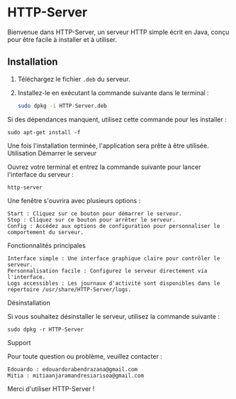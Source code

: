 # HTTP-Server

Bienvenue dans HTTP-Server, un serveur HTTP simple écrit en Java, conçu pour être facile à installer et à utiliser.

## Installation

1. Téléchargez le fichier `.deb` du serveur.
2. Installez-le en exécutant la commande suivante dans le terminal :

   ```bash
   sudo dpkg -i HTTP-Server.deb

Si des dépendances manquent, utilisez cette commande pour les installer :

    sudo apt-get install -f

Une fois l'installation terminée, l'application sera prête à être utilisée.
Utilisation
Démarrer le serveur

Ouvrez votre terminal et entrez la commande suivante pour lancer l'interface du serveur :

    http-server

Une fenêtre s'ouvrira avec plusieurs options :

    Start : Cliquez sur ce bouton pour démarrer le serveur.
    Stop : Cliquez sur ce bouton pour arrêter le serveur.
    Config : Accédez aux options de configuration pour personnaliser le comportement du serveur.

Fonctionnalités principales

    Interface simple : Une interface graphique claire pour contrôler le serveur.
    Personnalisation facile : Configurez le serveur directement via l'interface.
    Logs accessibles : Les journaux d'activité sont disponibles dans le répertoire /usr/share/HTTP-Server/logs.

Désinstallation

Si vous souhaitez désinstaller le serveur, utilisez la commande suivante :

    sudo dpkg -r HTTP-Server

Support

Pour toute question ou problème, veuillez contacter :

    Edouardo : edouardorabendrazana@gmail.com
    Mitia : mitiaanjaramandresiarisoa@gmail.com

Merci d'utiliser HTTP-Server !




